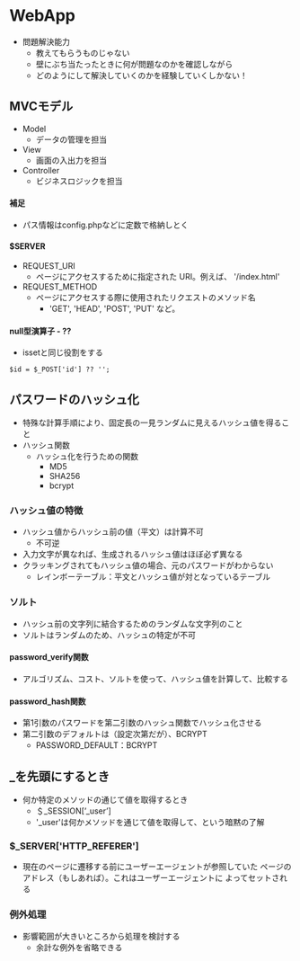 # WebApp

  - 問題解決能力
    - 教えてもらうものじゃない
    - 壁にぶち当たったときに何が問題なのかを確認しながら
    - どのようにして解決していくのかを経験していくしかない！

## MVCモデル
  - Model
    - データの管理を担当
  - View
    - 画面の入出力を担当
  - Controller
    - ビジネスロジックを担当

#### 補足
  - パス情報はconfig.phpなどに定数で格納しとく

#### $SERVER
  - REQUEST_URI
    - ページにアクセスするために指定された URI。例えば、 '/index.html'
  - REQUEST_METHOD
    - ページにアクセスする際に使用されたリクエストのメソッド名
      - 'GET', 'HEAD', 'POST', 'PUT' など。

#### null型演算子 - ??
  - issetと同じ役割をする

```
$id = $_POST['id'] ?? '';
```

## パスワードのハッシュ化
  - 特殊な計算手順により、固定長の一見ランダムに見えるハッシュ値を得ること
  - ハッシュ関数
    - ハッシュ化を行うための関数
      - MD5
      - SHA256
      - bcrypt

### ハッシュ値の特徴
  - ハッシュ値からハッシュ前の値（平文）は計算不可
    - 不可逆
  - 入力文字が異なれば、生成されるハッシュ値はほぼ必ず異なる
  - クラッキングされてもハッシュ値の場合、元のパスワードがわからない
    - レインボーテーブル：平文とハッシュ値が対となっているテーブル

### ソルト
  - ハッシュ前の文字列に結合するためのランダムな文字列のこと
  - ソルトはランダムのため、ハッシュの特定が不可

#### password_verify関数
  - アルゴリズム、コスト、ソルトを使って、ハッシュ値を計算して、比較する

#### password_hash関数
  - 第1引数のパスワードを第二引数のハッシュ関数でハッシュ化させる
  - 第二引数のデフォルトは（設定次第だが）、BCRYPT
    - PASSWORD_DEFAULT：BCRYPT

## _を先頭にするとき
  - 何か特定のメソッドの通じて値を取得するとき
    - ＄_SESSION[’_user’]
    - '_user'は何かメソッドを通じて値を取得して、という暗黙の了解

### $_SERVER['HTTP_REFERER']
  - 現在のページに遷移する前にユーザーエージェントが参照していた ページのアドレス（もしあれば）。これはユーザーエージェントに よってセットされる

### 例外処理
  - 影響範囲が大きいところから処理を検討する
    -  余計な例外を省略できる
